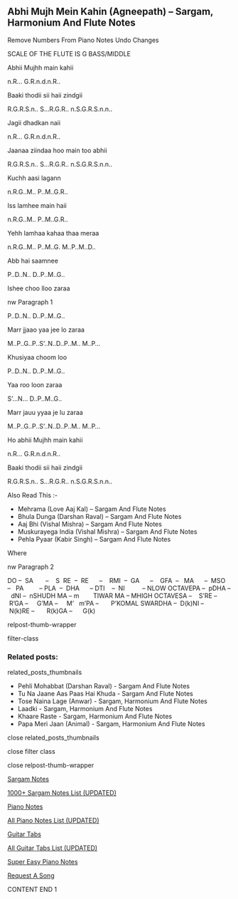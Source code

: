 
## Abhi Mujh Mein Kahin (Agneepath) – Sargam, Harmonium And Flute Notes

Remove Numbers From Piano Notes
Undo Changes

SCALE OF THE FLUTE IS G BASS/MIDDLE

Abhii Mujhh main kahii

n.R… G.R.n.d.n.R..

Baaki thodii sii haii zindgii

R.G.R.S.n.. S…R.G.R.. n.S.G.R.S.n.n..

Jagii dhadkan naii

n.R… G.R.n.d.n.R..

Jaanaa ziindaa hoo main too abhii

R.G.R.S.n.. S…R.G.R.. n.S.G.R.S.n.n..

Kuchh aasi lagann

n.R.G..M.. P..M..G.R..

Iss lamhee main haii

n.R.G..M.. P..M..G.R..

Yehh lamhaa kahaa thaa meraa

n.R.G..M.. P..M..G. M..P..M..D..

Abb hai saamnee

P..D..N.. D..P..M..G..

Ishee choo lloo zaraa

nw Paragraph 1

P..D..N.. D..P..M..G..

Marr jjaao yaa jee lo zaraa

M..P..G..P..S’..N..D..P..M.. M..P…

Khusiyaa choom loo

P..D..N.. D..P..M..G..

Yaa roo loon zaraa

S’…N… D..P..M..G..

Marr jauu yyaa je lu zaraa

M..P..G..P..S’..N..D..P..M.. M..P…

Ho abhii Mujhh main kahii

n.R… G.R.n.d.n.R..

Baaki thodii sii haii zindgii

R.G.R.S.n.. S…R.G.R.. n.S.G.R.S.n.n..



Also Read This :-



* Mehrama (Love Aaj Kal) – Sargam And Flute Notes
* Bhula Dunga (Darshan Raval) – Sargam And Flute Notes
* Aaj Bhi (Vishal Mishra) – Sargam And Flute Notes
* Muskurayega India (Vishal Mishra) – Sargam And Flute Notes
* Pehla Pyaar (Kabir Singh) – Sargam And Flute Notes

Where

nw Paragraph 2



DO –  SA       –    S  RE  –  RE      –    RMI  –  GA      –    GFA  –   MA      –  MSO  –   PA         – PLA  –  DHA      – DTI    –  NI          – NLOW OCTAVEPA –  pDHA –  dNI –  nSHUDH MA – m        TIWAR MA – MHIGH OCTAVESA –    S’RE –     R’GA –     G’MA –     M’   m’PA –       P’KOMAL SWARDHA –  D(k)NI –       N(k)RE –       R(k)GA –      G(k)



relpost-thumb-wrapper

filter-class

### Related posts:

related_posts_thumbnails

* Pehli Mohabbat (Darshan Raval) - Sargam And Flute Notes
* Tu Na Jaane Aas Paas Hai Khuda - Sargam And Flute Notes
* Tose Naina Lage (Anwar) - Sargam, Harmonium And Flute Notes
* Laadki - Sargam, Harmonium And Flute Notes
* Khaare Raste - Sargam, Harmonium And Flute Notes
* Papa Meri Jaan (Animal) - Sargam, Harmonium And Flute Notes

close related_posts_thumbnails

close filter class

close relpost-thumb-wrapper

[Sargam Notes](https://www.notationsworld.com/sargam-notes.html)

[1000+ Sargam Notes List (UPDATED)](https://www.notationsworld.com/all-songs-list-sargam-notes.html)

[Piano Notes](https://www.notationsworld.com/piano-notes.html)

[All Piano Notes List (UPDATED)](https://www.notationsworld.com/all-songs-list-piano-notes.html)

[Guitar Tabs](https://www.notationsworld.com/guitar-tabs.html)

[All Guitar Tabs List (UPDATED)](https://www.notationsworld.com/all-songs-list-guitar-tabs.html)

[Super Easy Piano Notes](https://studywall.in/)

[Request A Song](https://www.notationsworld.com/request-a-song.html)

CONTENT END 1

